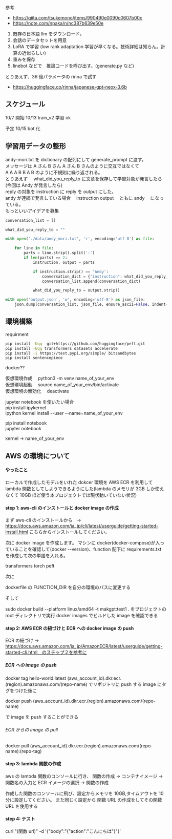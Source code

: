 参考

- https://qiita.com/tsukemono/items/990490e0090c0607b00c
- https://note.com/npaka/n/nc387b639e50e

1. 既存の日本語 llm をダウンロード。
2. 会話のデータセットを用意
3. LoRA で学習 (low rank adaptation 学習が早くなる。技術詳細は知らん。計算の近似らしい)
4. 重みを保存
5. linebot などで　推論コードを呼び出す。(generate.py など)

とりあえず、36 億パラメータの rinna で試す

- https://huggingface.co/rinna/japanese-gpt-neox-3.6b

## スケジュール

10/7 開始
10/13 train_v2 学習 ok

予定
10/15 bot 化

## 学習用データの整形

andy-mori.txt を dictionary の配列にして generate_prompt に渡す。  
メッセージは A さん B さん A さん B さんのように交互ではなくて  
A A A B B A B のように不規則に繰り返される。  
とりあえず　 what_did_you_reply_to に文章を保存して学習対象が発言したら(今回は Andy が発言したら)  
reply の対象を instruction に reply を output にした。  
andy が連続で発言している場合　 instruction output 　ともに andy 　になっている。  
もっといいアイデアを募集

```python
conversation_list = []

what_did_you_reply_to = ""

with open('./data/andy_mori.txt', 'r', encoding='utf-8') as file:

    for line in file:
        parts = line.strip().split(':')
        if len(parts) == 2:
            instruction, output = parts

            if instruction.strip() == 'Andy':
                conversation_dict = {"instruction": what_did_you_reply_to, "output": output.strip()}
                conversation_list.append(conversation_dict)

            what_did_you_reply_to = output.strip()

with open('output.json', 'w', encoding='utf-8') as json_file:
    json.dump(conversation_list, json_file, ensure_ascii=False, indent=4)
```

## 環境構築

requirment

```zsh
pip install -Uqq  git+https://github.com/huggingface/peft.git
pip install -Uqq transformers datasets accelerate
pip install -i https://test.pypi.org/simple/ bitsandbytes
pip install sentencepiece
```

docker??

仮想環境作成　 python3 -m venv name_of_your_env  
仮想環境起動　 source name_of_your_env/bin/activate  
仮想環境の無効化　 deactivate

jupyter notebook を使いたい場合  
pip install ipykernel  
ipython kernel install --user --name=name_of_your_env

pip install notebook  
jupyter notebook

kernel -> name_of_your_env

## AWS の環境について

#### やったこと

ローカルで作成したモデルをいれた dokcer 環境を AWS ECR を利用して lambda 関数としてしようできるようにした(lambda のメモリが 3GB しか使えなくて 10GB ほど使う本プロジェクトでは現状動いていない状況)

#### step 1: aws-cli のインストールと docker image の作成

まず aws-cli のインストールから　-> https://docs.aws.amazon.com/ja_jp/cli/latest/userguide/getting-started-install.html こちらからインストールしてください。

次に docker image を作成します。
マシンに docker(docker-compose)が入っていることを確認して(docker --version)、function 配下に requirements.txt を作成して次の単語を入れる。

transformers
torch
peft

次に

dockerfile の FUNCTION_DIR を自分の環境のパスに変更する

そして

sudo docker build --platform linux/amd64 -t makgpt:test1 .
をプロジェクトの root ディレクトリで実行
docker images でビルドした image を確認できる

#### step 2: AWS ECR の紐づけと ECR への docker image の push

ECR の紐づけ -> https://docs.aws.amazon.com/ja_jp/AmazonECR/latest/userguide/getting-started-cli.html　のステップ２を参考に

##### ECR への image の push

docker tag hello-world:latest (aws_account_id).dkr.ecr.(region).amazonaws.com/(repo-name)
でリポジトリに push する image にタグをつけた後に

docker push (aws_account_id).dkr.ecr.(region).amazonaws.com/(repo-name)

で image を push することができる

###### ECR からの image の pull

docker pull (aws_account_id).dkr.ecr.(region).amazonaws.com/(repo-name):(repo-tag)

#### step 3: lambda 関数の作成

aws の lambda 関数のコンソールに行き、
関数の作成 -> コンテナイメージ ->　関数名の入力と ECR イメージの選択 -> 関数の作成

作成した関数のコンソールに飛び、設定からメモリを 10GB,タイムアウトを 10 分に設定してください。
また同じく設定から 関数 URL の作成をしてその関数 URL を使用する

#### step 4: テスト

curl "(関数 url)" -d '{"body":"{\"action\":\"こんにちは\"}"}'
